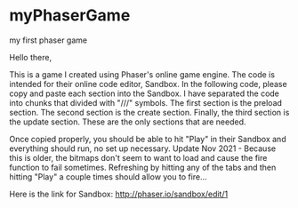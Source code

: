 # myPhaserGame
my first phaser game


Hello there,

This is a game I created using Phaser's online game engine. The code is intended for their online code editor, Sandbox.
In the following code, please copy and paste each section into the Sandbox. I have separated the code into chunks that
divided with "///" symbols. The first section is the preload section. The second section is the create section. Finally, the
third section is the update section. These are the only sections that are needed.

Once copied properly, you should be able to hit "Play" in their Sandbox and everything should run, no set up necessary.
Update Nov 2021 - Because this is older, the bitmaps don't seem to want to load and cause the fire function to fail sometimes. 
Refreshing by hitting any of the tabs and then hitting "Play" a couple times should allow you to fire...  


Here is the link for Sandbox:
http://phaser.io/sandbox/edit/1


